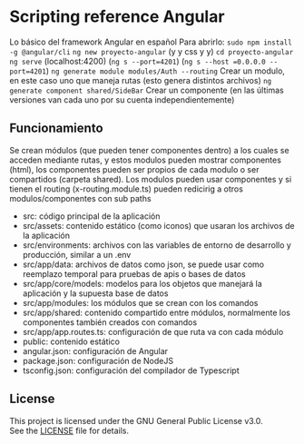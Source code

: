 # Scripting reference Angular
Lo básico del framework Angular en español
Para abrirlo: 
`sudo npm install -g @angular/cli`
`ng new proyecto-angular`     (y y css y y)
`cd proyecto-angular`
`ng serve`  (localhost:4200) (`ng s --port=4201`) (`ng s --host =0.0.0.0 --port=4201`)
`ng generate module modules/Auth --routing` Crear un modulo, en este caso uno que maneja rutas (esto genera distintos archivos)
`ng generate component shared/SideBar` Crear un componente (en las últimas versiones van cada uno por su cuenta independientemente)

## Funcionamiento
Se crean módulos (que pueden tener componentes dentro) a los cuales se acceden mediante rutas, y estos modulos pueden mostrar componentes (html), los componentes pueden ser propios de cada modulo o ser compartidos (carpeta shared). Los modulos pueden usar componentes y si tienen el routing (x-routing.module.ts) pueden redicirig a otros modulos/componentes con sub paths
- src: código principal de la aplicación
-    src/assets: contenido estático (como iconos) que usaran los archivos de la aplicación
-    src/environments: archivos con las variables de entorno de desarrollo y producción, similar a un .env
-    src/app/data: archivos de datos como json, se puede usar como reemplazo temporal para pruebas de apis o bases de datos
-    src/app/core/models: modelos para los objetos que manejará la aplicación y la supuesta base de datos
-    src/app/modules: los módulos que se crean con los comandos
-    src/app/shared: contenido compartido entre módulos, normalmente los componentes también creados con comandos
-    src/app/app.routes.ts: configuración de que ruta va con cada módulo
- public: contenido estático
- angular.json: configuración de Angular
- package.json: configuración de NodeJS
- tsconfig.json: configuración del compilador de Typescript


## License
This project is licensed under the GNU General Public License v3.0.  
See the [LICENSE](./LICENSE.txt) file for details.

